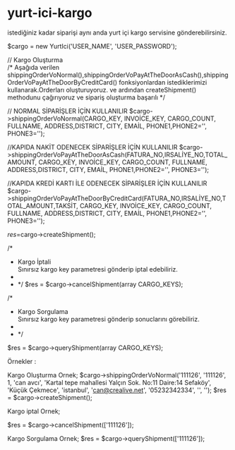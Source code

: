 # yurt-ici-kargo

istediğiniz kadar siparişi aynı anda yurt  içi kargo servisine gönderebilirsiniz.


$cargo = new YurtIci('USER_NAME', 'USER_PASSWORD');

// Kargo Oluşturma  
/*
Aşağıda  verilen shippingOrderVoNormal(),shippingOrderVoPayAtTheDoorAsCash(),shippingOrderVoPayAtTheDoorByCreditCard()
fonksiyonlardan istediklerimizi kullanarak.Orderları oluşturuyoruz. ve ardından  createShipment() methodunu çağırıyoruz ve sipariş oluşturma başarılı
*/

// NORMAL SİPARİŞLER İÇİN  KULLANILIR
$cargo->shippingOrderVoNormal(CARGO_KEY, INVOİCE_KEY, CARGO_COUNT, FULLNAME, ADDRESS,DISTRICT, CITY, EMAİL, PHONE1,PHONE2='', PHONE3='');


//KAPIDA NAKİT ODENECEK SİPARİŞLER İÇİN KULLANILIR
$cargo->shippingOrderVoPayAtTheDoorAsCash(FATURA_NO,IRSALİYE_NO,TOTAL_AMOUNT, CARGO_KEY, INVOİCE_KEY, CARGO_COUNT, FULLNAME, ADDRESS,DISTRICT, CITY, EMAİL, PHONE1,PHONE2='', PHONE3='');

//KAPIDA KREDİ KARTI İLE ODENECEK SİPARİŞLER İÇİN KULLANILIR
$cargo->shippingOrderVoPayAtTheDoorByCreditCard(FATURA_NO,IRSALİYE_NO,TOTAL_AMOUNT,TAKSİT, CARGO_KEY, INVOİCE_KEY, CARGO_COUNT, FULLNAME, ADDRESS,DISTRICT, CITY, EMAİL, PHONE1,PHONE2='', PHONE3='');

$res=$cargo->createShipment();

 
/*
 * Kargo İptali  
  Sınırsız kargo key parametresi gönderip iptal edebiliriz.
 *
 * */
$res = $cargo->cancelShipment(array CARGO_KEYS);



/*
 * Kargo Sorgulama  
  Sınırsız kargo key parametresi gönderip sonuclarını görebiliriz.
 *
 * */

$res = $cargo->queryShipment(array CARGO_KEYS);



Örnekler :

Kargo Oluşturma Ornek;
$cargo->shippingOrderVoNormal('111126', '111126', 1, 'can avcı', 'Kartal tepe mahallesi Yalçın Sok. No:11 Daire:14 Sefaköy', 'Küçük Çekmece', 'istanbul', 'can@crealive.net', '05232342334', '', '');
$res = $cargo->createShipment();

Kargo iptal Ornek;

$res = $cargo->cancelShipment(['111126']);

Kargo Sorgulama Ornek;
$res = $cargo->queryShipment(['111126']);







